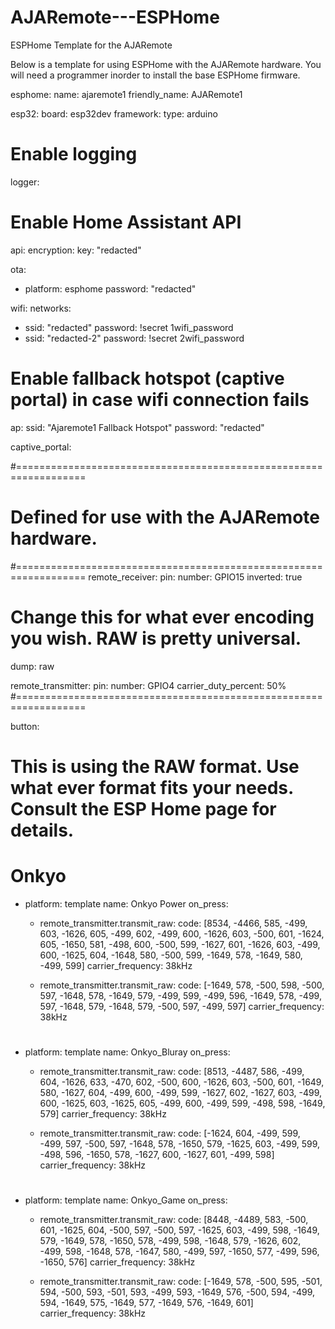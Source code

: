 # AJARemote---ESPHome
ESPHome Template for the AJARemote

Below is a template for using ESPHome with the AJARemote hardware.  You will need a programmer inorder to install the base ESPHome firmware.


esphome:
  name: ajaremote1
  friendly_name: AJARemote1

esp32:
  board: esp32dev
  framework:
    type: arduino

# Enable logging
logger:

# Enable Home Assistant API
api:
  encryption:
    key: "redacted"

ota:
  - platform: esphome
    password: "redacted"

wifi:
  networks:
  - ssid: "redacted"
    password: !secret 1wifi_password
  - ssid: "redacted-2"
    password: !secret 2wifi_password 

  # Enable fallback hotspot (captive portal) in case wifi connection fails
  ap:
    ssid: "Ajaremote1 Fallback Hotspot"
    password: "redacted"

captive_portal:

#==================================================================
# Defined for use with the AJARemote hardware.  
#==================================================================
remote_receiver:
  pin: 
    number: GPIO15
    inverted: true

   # Change this for what ever encoding you wish.  RAW is pretty universal. 
  dump: raw
  
remote_transmitter:
  pin: 
   number: GPIO4
  carrier_duty_percent: 50%    
#==================================================================

button:

# This is using the RAW format.  Use what ever format fits your needs.  Consult the ESP Home page for details.
# Onkyo
  - platform: template
    name: Onkyo Power
    on_press:
     - remote_transmitter.transmit_raw:
        code: [8534, -4466, 585, -499, 603, -1626, 605, -499, 602, -499, 600, -1626, 603, -500, 601, -1624, 605, -1650, 581, -498, 600, -500, 599, -1627, 601, -1626, 603, -499, 600, -1625, 604, -1648, 580, -500, 599, -1649, 578, -1649, 580, -499, 599]
        carrier_frequency: 38kHz

     - remote_transmitter.transmit_raw:
        code: [-1649, 578, -500, 598, -500, 597, -1648, 578, -1649, 579, -499, 599, -499, 596, -1649, 578, -499, 597, -1648, 579, -1648, 579, -500, 597, -499, 597]
        carrier_frequency: 38kHz        
#      
  - platform: template
    name: Onkyo_Bluray
    on_press:
     - remote_transmitter.transmit_raw:
        code: [8513, -4487, 586, -499, 604, -1626, 633, -470, 602, -500, 600, -1626, 603, -500, 601, -1649, 580, -1627, 604, -499, 600, -499, 599, -1627, 602, -1627, 603, -499, 600, -1625, 603, -1625, 605, -499, 600, -499, 599, -498, 598, -1649, 579]
        carrier_frequency: 38kHz

     - remote_transmitter.transmit_raw:
        code: [-1624, 604, -499, 599, -499, 597, -500, 597, -1648, 578, -1650, 579, -1625, 603, -499, 599, -498, 596, -1650, 578, -1627, 600, -1627, 601, -499, 598]
        carrier_frequency: 38kHz  
#
  - platform: template
    name: Onkyo_Game
    on_press:
     - remote_transmitter.transmit_raw:
        code: [8448, -4489, 583, -500, 601, -1625, 604, -500, 597, -500, 597, -1625, 603, -499, 598, -1649, 579, -1649, 578, -1650, 578, -499, 598, -1648, 579, -1626, 602, -499, 598, -1648, 578, -1647, 580, -499, 597, -1650, 577, -499, 596, -1650, 576]
        carrier_frequency: 38kHz

     - remote_transmitter.transmit_raw:
        code: [-1649, 578, -500, 595, -501, 594, -500, 593, -501, 593, -499, 593, -1649, 576, -500, 594, -499, 594, -1649, 575, -1649, 577, -1649, 576, -1649, 601]
        carrier_frequency: 38kHz 
#
